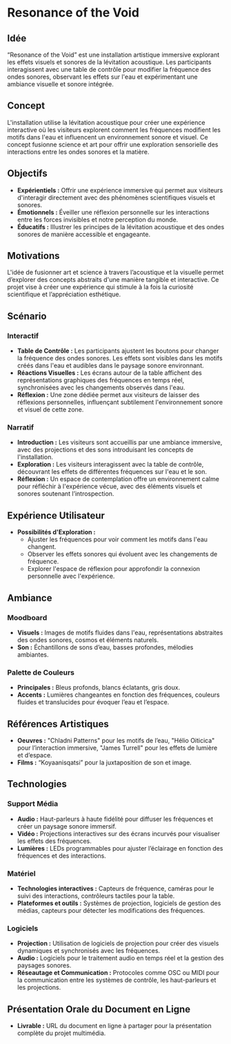 # Resonance of the Void

## Idée
“Resonance of the Void” est une installation artistique immersive explorant les effets visuels et sonores de la lévitation acoustique. Les participants interagissent avec une table de contrôle pour modifier la fréquence des ondes sonores, observant les effets sur l'eau et expérimentant une ambiance visuelle et sonore intégrée.

## Concept
L'installation utilise la lévitation acoustique pour créer une expérience interactive où les visiteurs explorent comment les fréquences modifient les motifs dans l'eau et influencent un environnement sonore et visuel. Ce concept fusionne science et art pour offrir une exploration sensorielle des interactions entre les ondes sonores et la matière.

## Objectifs
- **Expérientiels :** Offrir une expérience immersive qui permet aux visiteurs d'interagir directement avec des phénomènes scientifiques visuels et sonores.
- **Émotionnels :** Éveiller une réflexion personnelle sur les interactions entre les forces invisibles et notre perception du monde.
- **Éducatifs :** Illustrer les principes de la lévitation acoustique et des ondes sonores de manière accessible et engageante.

## Motivations
L'idée de fusionner art et science à travers l’acoustique et la visuelle permet d’explorer des concepts abstraits d'une manière tangible et interactive. Ce projet vise à créer une expérience qui stimule à la fois la curiosité scientifique et l’appréciation esthétique.

## Scénario
### Interactif
- **Table de Contrôle :** Les participants ajustent les boutons pour changer la fréquence des ondes sonores. Les effets sont visibles dans les motifs créés dans l'eau et audibles dans le paysage sonore environnant.
- **Réactions Visuelles :** Les écrans autour de la table affichent des représentations graphiques des fréquences en temps réel, synchronisées avec les changements observés dans l'eau.
- **Réflexion :** Une zone dédiée permet aux visiteurs de laisser des réflexions personnelles, influençant subtilement l'environnement sonore et visuel de cette zone.

### Narratif
- **Introduction :** Les visiteurs sont accueillis par une ambiance immersive, avec des projections et des sons introduisant les concepts de l'installation.
- **Exploration :** Les visiteurs interagissent avec la table de contrôle, découvrant les effets de différentes fréquences sur l'eau et le son.
- **Réflexion :** Un espace de contemplation offre un environnement calme pour réfléchir à l'expérience vécue, avec des éléments visuels et sonores soutenant l’introspection.

## Expérience Utilisateur
- **Possibilités d'Exploration :**
  - Ajuster les fréquences pour voir comment les motifs dans l'eau changent.
  - Observer les effets sonores qui évoluent avec les changements de fréquence.
  - Explorer l'espace de réflexion pour approfondir la connexion personnelle avec l'expérience.

## Ambiance
### Moodboard
- **Visuels :** Images de motifs fluides dans l'eau, représentations abstraites des ondes sonores, cosmos et éléments naturels.
- **Son :** Échantillons de sons d’eau, basses profondes, mélodies ambiantes.

### Palette de Couleurs
- **Principales :** Bleus profonds, blancs éclatants, gris doux.
- **Accents :** Lumières changeantes en fonction des fréquences, couleurs fluides et translucides pour évoquer l’eau et l’espace.

## Références Artistiques
- **Oeuvres :** "Chladni Patterns" pour les motifs de l’eau, "Hélio Oiticica" pour l’interaction immersive, "James Turrell" pour les effets de lumière et d’espace.
- **Films :** “Koyaanisqatsi” pour la juxtaposition de son et image.

## Technologies
### Support Média
- **Audio :** Haut-parleurs à haute fidélité pour diffuser les fréquences et créer un paysage sonore immersif.
- **Vidéo :** Projections interactives sur des écrans incurvés pour visualiser les effets des fréquences.
- **Lumières :** LEDs programmables pour ajuster l’éclairage en fonction des fréquences et des interactions.

### Matériel
- **Technologies interactives :** Capteurs de fréquence, caméras pour le suivi des interactions, contrôleurs tactiles pour la table.
- **Plateformes et outils :** Systèmes de projection, logiciels de gestion des médias, capteurs pour détecter les modifications des fréquences.

### Logiciels
- **Projection :** Utilisation de logiciels de projection pour créer des visuels dynamiques et synchronisés avec les fréquences.
- **Audio :** Logiciels pour le traitement audio en temps réel et la gestion des paysages sonores.
- **Réseautage et Communication :** Protocoles comme OSC ou MIDI pour la communication entre les systèmes de contrôle, les haut-parleurs et les projections.



## Présentation Orale du Document en Ligne
- **Livrable :** URL du document en ligne à partager pour la présentation complète du projet multimédia.



